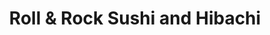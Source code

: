 ---
layout: place
title: "Roll & Rock Sushi and Hibachi"
permalink: /oklahoma/oklahoma-city/roll-rock-sushi-and-hibachi.html
stateAbbr: OK
stateName: Oklahoma
cityName: Oklahoma City
seo:
  name: "Roll & Rock Sushi and Hibachi"
  type: Restaurant
  links: null
description: "Looking for sushi in Oklahoma City, Oklahoma? Check out Roll & Rock Sushi and Hibachi for a delightful Japanese dining experience. Enjoy a variety of sushi a..."
place_id: ChIJj1HZjdAasocRXlMlJI0dV34
photos:
  - name: >-
      places/ChIJj1HZjdAasocRXlMlJI0dV34/photos/AeeoHcJ285psFPB7OtOdR9ZZQKUYdHt0YOuMxCaJQUTa2yFAo2z7ncavR0c1uVlsNdmw9d_FIT6hl7O_GrbkAgelX4BP6oKx3ycmuE4Yod8wC-4LUFUPnpozEKYz0us2_FCYGYeWuxvWl-VvmGIhgnunKGo4Z_vJBzTkOLkGFlUZy6jdwe-O-eO6yMSbLFdKq2wstQE9cHhhM5JKed3I-uXnb9Zwh8QCbdbtu195vKNmcM__UaP67pjYPU92zlEG349OnqbFk4qgOx4bGM8VI7X_PHuhWvBAyhk81Qb0hZnvwHcykLeAJcgAeel05Ukx6gpAsba-Qo21DYtq6xLB1ZiZ61tTK58xrd5963P2SB2LVAd3m070oRlbTx92dLOccyQLJBU3JnBd1Oq8tDde2KW6kmegYOqnnc6ic_foa7u3YgkIEg
    widthPx: 4800
    heightPx: 2700
    authorAttributions:
      - displayName: Vincent Lee
        uri: https://maps.google.com/maps/contrib/111417065994620089449
        photoUri: >-
          https://lh3.googleusercontent.com/a-/ALV-UjWLd4-XO5VU3VklHq3uDfELM8-kx43EMlnPMsY9VJPsa2gxP1Q6CA=s100-p-k-no-mo
    flagContentUri: >-
      https://www.google.com/local/imagery/report/?cb_client=maps_api_places.places_api&image_key=!1e10!2sCIHM0ogKEICAgIDE2s6ubA&hl=en-US
    googleMapsUri: >-
      https://www.google.com/maps/place//data=!3m4!1e2!3m2!1sCIHM0ogKEICAgIDE2s6ubA!2e10!4m2!3m1!1s0x87b21ad08dd9518f:0x7e571d8d2425535e
  - name: >-
      places/ChIJj1HZjdAasocRXlMlJI0dV34/photos/AeeoHcI8tkJL29bosiRpNXWZTN0vnwbQlFjtkA_qDuQp_tj3OrGFKSZgzFAX7Q9QK-WbCxvotypRAEslyjGj-uMpgMe4ErCG6igYqr0g0Bk4DjGPZE2ec80R4LGfdDqpWx9Gv_4BCX-RSnxTq6aFSdESFK82nWqU-W-mLlu4CflbKgOefqIAeZzB3DdLbD40ylJmHgGIzlERxgyi73a83HpOQnZxtfFHG02vMRZVYcmfm8Q9Uwvz2ihGGI6GGeyXqjWpgxKKV9w6RXSG7cK2poa8tjFdS-zdO9PZQvRiHNsfXCjWGQ
    widthPx: 3403
    heightPx: 2269
    authorAttributions:
      - displayName: Roll & Rock Sushi and Hibachi
        uri: https://maps.google.com/maps/contrib/112081789973901595180
        photoUri: >-
          https://lh3.googleusercontent.com/a/ACg8ocKBWReiStJa77vaot176ks08IH8W5c7ezEv3kAxU_oA3FdSHQ=s100-p-k-no-mo
    flagContentUri: >-
      https://www.google.com/local/imagery/report/?cb_client=maps_api_places.places_api&image_key=!1e10!2sAF1QipOThuiu-8TE_q295ov8cz9oAEY11Qo83OIly2Hi&hl=en-US
    googleMapsUri: >-
      https://www.google.com/maps/place//data=!3m4!1e2!3m2!1sAF1QipOThuiu-8TE_q295ov8cz9oAEY11Qo83OIly2Hi!2e10!4m2!3m1!1s0x87b21ad08dd9518f:0x7e571d8d2425535e
  - name: >-
      places/ChIJj1HZjdAasocRXlMlJI0dV34/photos/AeeoHcKPOeZbM-gNdZZpp1oI1VQIfexvZjOQl8D2-t0aluYNsFumrT99uzSkohf_aUpIaKgGTToags13MIDxDXQ8RHaVRhqll4MK-mZ6uu5WXzHwIhc5RxYmNQHriKj-9eV3Tv8aB0iE8BwIUJ79J37MIupP1zA2ERc4ukh3iHv1FCnpj7zgqhJBOel_lycZEDJUoolzbAiZqrEJJXytlyIGFNJjnG-SGMLUY0xsvnAF37EbARSRaiV8r2mFk_KuuQaCJ1kuuVP4nMVpERIl2YRnL2nfpe4PHoLZ-ybOJEE3GdVuKuuJA3nRhNymO4aV4xnTNc6EpfdXPMfwNd9uYru5nCsnv5Djxyw_N3YUrAt8Iz6k5Pf5aqk7PM-pc-3BBKG0SrdxXY_H3M-IF6GKWsSJq27RnEolQV34nNk31S1-eLUJVUOK
    widthPx: 821
    heightPx: 989
    authorAttributions:
      - displayName: Mary Barfield
        uri: https://maps.google.com/maps/contrib/108648733210829044542
        photoUri: >-
          https://lh3.googleusercontent.com/a-/ALV-UjX3jxbkt_hyeL4yPHim4Np-N0YTZmZ_lQ-WmF0IcWaiRek7yhKp=s100-p-k-no-mo
    flagContentUri: >-
      https://www.google.com/local/imagery/report/?cb_client=maps_api_places.places_api&image_key=!1e10!2sCIHM0ogKEICAgIDd48jzwgE&hl=en-US
    googleMapsUri: >-
      https://www.google.com/maps/place//data=!3m4!1e2!3m2!1sCIHM0ogKEICAgIDd48jzwgE!2e10!4m2!3m1!1s0x87b21ad08dd9518f:0x7e571d8d2425535e
  - name: >-
      places/ChIJj1HZjdAasocRXlMlJI0dV34/photos/AeeoHcJvmpi3FEdKuNoElGp4VpUfQEaHrQzzNXaUvOy1RgbNt0DWIPH0KjriGoQ0zhNTdo74GziiuhfZPJqzgVI6AnA0nQrEU-5nm2Fd8INXSXz9VeL0T1yxUzEoOZMyp05l3T3P2AFuzH9od7e4ICRca-8Wh7tb2Dzex4yasEZJs0YoM0oeZC6NoWd54UNxV6S_IaRiAozYGueI5m-s98m576MOmG_DmmM3qgOebH8s5veGiLXlgBZqoTSR0999n_AO1ohpTc1yGQHFeTZDEr7rhTXxSVXE2hoUTW7sbUPKoRMK5HhZevpePgvYvoF4ywU1iOBA7XWYV1SNmYg3IcmX66RcQCRF05x6bt4bH8QDxXoOZhFxq6FMb03vv_iiv9ufOe4LfZTiywp8gBdn32EvHpG1khOfEnNBU91JobG7uSMXkw
    widthPx: 1603
    heightPx: 1603
    authorAttributions:
      - displayName: Jeremy H
        uri: https://maps.google.com/maps/contrib/115993041631263741079
        photoUri: >-
          https://lh3.googleusercontent.com/a/ACg8ocKvXTPuXD9UruK2yQ70OWpEeNRpRaEn-yTGJpLA3h_GqWMs8urL=s100-p-k-no-mo
    flagContentUri: >-
      https://www.google.com/local/imagery/report/?cb_client=maps_api_places.places_api&image_key=!1e10!2sCIHM0ogKEICAgICrrYbLZA&hl=en-US
    googleMapsUri: >-
      https://www.google.com/maps/place//data=!3m4!1e2!3m2!1sCIHM0ogKEICAgICrrYbLZA!2e10!4m2!3m1!1s0x87b21ad08dd9518f:0x7e571d8d2425535e
  - name: >-
      places/ChIJj1HZjdAasocRXlMlJI0dV34/photos/AeeoHcLukEbUdlww-_MVJJj9vFS8jITZWLYthvyARS9mE6d20mw6lVLTHLhPGD2z-hpMzpUPhUx_58YPo9XQTGFcACuak_lwNRWL98O1hUvtXa42bqKNltU2XfiL-ZNzpXvZuQAbB1uaPqmrWCPsjW9feQ25mXtdDs3XmmRnxFy0nnR7IAHNgHsf1kvONxT--rxM5EmQFV_sEEgi-gb9h_Pn7WvjmhlnAlHop9L7GMRsw3hP46SbE0nqJjzgn-djr3nL-JK5AWwua1DEGwPF7LfTfEySLyn9iLjFJ-UxJ1nKAxvfHdHDYYP_k6a1S79yPqsMsjKxzzxSKIzEOQV4D6Lwer_kP1ctYVy9QTmHFFfJLZFd276_FtkbzHYhkuzAvm2y6FzUuMrikvzsVHYs--XwluRVKAqcFZDgDagD144cKZIih_E
    widthPx: 822
    heightPx: 1064
    authorAttributions:
      - displayName: Djakaria Suryawidjaya
        uri: https://maps.google.com/maps/contrib/115200379134667266497
        photoUri: >-
          https://lh3.googleusercontent.com/a-/ALV-UjV1wSHOhdy4kzo527OQNAm0me0rTVyTsm2Yqqa2vMQKA6nb0htc=s100-p-k-no-mo
    flagContentUri: >-
      https://www.google.com/local/imagery/report/?cb_client=maps_api_places.places_api&image_key=!1e10!2sCIHM0ogKEICAgIDvu7PCngE&hl=en-US
    googleMapsUri: >-
      https://www.google.com/maps/place//data=!3m4!1e2!3m2!1sCIHM0ogKEICAgIDvu7PCngE!2e10!4m2!3m1!1s0x87b21ad08dd9518f:0x7e571d8d2425535e
  - name: >-
      places/ChIJj1HZjdAasocRXlMlJI0dV34/photos/AeeoHcJPIXc_gbu8fCmWYRD0wElAXX0jecBAaXpI7aS1fRw-oB32K59PRj9s26aHZk15YVpRg4FIwz8bmN61_sRRcytpG1PtjwjesLWn5HJvdIyIn_bDzC2t9LImsNYBRuJ5IoWbLoDwBtChNo5Fe40JtYhaqBt_Yo1C-A9iA0m9XRzE-N-ZseEnArfCoF1luw9XEtzsBEr5DgvRXN_Wb_Uyd-wlJxGVtqNJqJJPlFt87SmxkN5uvC16AK8_OrbWGIZ7lyTsiiBgyAzXeqcwWPbW1NmpQ4rZYD6MOU4en5iSv4aXzlJrkWDCMlSy8zR3vW98xmAuGohrX-4T_BXOVDy7YFhcRte-gGAlKMbqsakBuTQ-eSLjtYbooQBe0nTdagwNTNOFgW1acgaOw4wQJgdG0x7WP9R8JpRpYmSJErUwtRoSJ7L3
    widthPx: 4032
    heightPx: 3024
    authorAttributions:
      - displayName: Jeremy Stephenson
        uri: https://maps.google.com/maps/contrib/118246745055995097838
        photoUri: >-
          https://lh3.googleusercontent.com/a/ACg8ocKuFzSC2kaRkZcN5C5Vy7eEnibqjjIYFblf-DBoKcTxDIJi5A=s100-p-k-no-mo
    flagContentUri: >-
      https://www.google.com/local/imagery/report/?cb_client=maps_api_places.places_api&image_key=!1e10!2sCIHM0ogKEICAgICH7cm_5QE&hl=en-US
    googleMapsUri: >-
      https://www.google.com/maps/place//data=!3m4!1e2!3m2!1sCIHM0ogKEICAgICH7cm_5QE!2e10!4m2!3m1!1s0x87b21ad08dd9518f:0x7e571d8d2425535e
  - name: >-
      places/ChIJj1HZjdAasocRXlMlJI0dV34/photos/AeeoHcLnhjZd2LFbZTjdBn18HyhiYpF5ZhU5qy7AKXU8Vm1EydPHXrrWKGAeA7MDC6evfWliY0Ipr2mljLdGgX1hIdi3TsT4yYMhdpZC40grn3laSg-FFSEiMLW7t3qk9gHc13tXvgbtOLKky_CxRktpw9E3pQl10FDd-NI7oMK0LS_bt63wXwBivtfiw82CJyzB0ntqQzT4IWdbp1vTmzl_efoL0FZWM2iKA9hkwhn_52QLfPA-D-xduMJga0u4kTEQjeMFylLpAKje4kyW3_cdWs9ReAN9_dDCeRZl2aRXCnbxOyuHM_QHHb4r1jxeju1Bd8o2cGPN9Fwvgyb5fGDoLwM-BTi8njJTtqSTv3uTAiCzNseZyS7st52XL5ob0h3Zs6Gwa8YE8rXto84GBLl7wq-3Jw4c44bKUo-NTuXZSTAWNA
    widthPx: 3024
    heightPx: 4032
    authorAttributions:
      - displayName: Olivia Antonelli
        uri: https://maps.google.com/maps/contrib/105969750448901487364
        photoUri: >-
          https://lh3.googleusercontent.com/a-/ALV-UjXGJJgvnaQhNGzU_kp1fTNYRnBMnxED6Lq4VH9lzayNCO35nvU=s100-p-k-no-mo
    flagContentUri: >-
      https://www.google.com/local/imagery/report/?cb_client=maps_api_places.places_api&image_key=!1e10!2sCIHM0ogKEICAgMDIgOqyew&hl=en-US
    googleMapsUri: >-
      https://www.google.com/maps/place//data=!3m4!1e2!3m2!1sCIHM0ogKEICAgMDIgOqyew!2e10!4m2!3m1!1s0x87b21ad08dd9518f:0x7e571d8d2425535e
  - name: >-
      places/ChIJj1HZjdAasocRXlMlJI0dV34/photos/AeeoHcIxA3kCdDBbfCR3ruZCPLwmTCtfIbhWZK1CAZukpvRFKgltQJkJBT9m4Rn6ayuI5mHKBABSxmaHMRO29SwhdM3SrEdO1KIgX9KQcz-b1IFLQDq3j9D4NTGOEDnRr47VaPUp7pSIEpCaHrFPvC9VEBxdmoLR0p_VwarBstJeQPNJaju7jY5H5vUYC1SfsVw5KgwfKlb-eiSfzTH4VYZHn-0eJKUCqzQOuiYrF5Tpex1DUeXT4oDNZjtbRoHdCpM4gnhFAD5NTVD6qssBp1l0SNv7xjxZ5i7sBNxx1mxY9iIqiQ
    widthPx: 3456
    heightPx: 2304
    authorAttributions:
      - displayName: Roll & Rock Sushi and Hibachi
        uri: https://maps.google.com/maps/contrib/112081789973901595180
        photoUri: >-
          https://lh3.googleusercontent.com/a/ACg8ocKBWReiStJa77vaot176ks08IH8W5c7ezEv3kAxU_oA3FdSHQ=s100-p-k-no-mo
    flagContentUri: >-
      https://www.google.com/local/imagery/report/?cb_client=maps_api_places.places_api&image_key=!1e10!2sAF1QipNG3Q7zhBIgo66PyCYy_WPpon8pViRTUVtcwHqt&hl=en-US
    googleMapsUri: >-
      https://www.google.com/maps/place//data=!3m4!1e2!3m2!1sAF1QipNG3Q7zhBIgo66PyCYy_WPpon8pViRTUVtcwHqt!2e10!4m2!3m1!1s0x87b21ad08dd9518f:0x7e571d8d2425535e
  - name: >-
      places/ChIJj1HZjdAasocRXlMlJI0dV34/photos/AeeoHcK3ouxBrmai59z0MyRwAjS59HgoKWAWfxR6wBSEzBgwmPkdtjZuAy11Uei-OwKSLs65SVbW-5KvKq71gg2YjSnqzqlto95YWjK2e6ORRCcFCcTHEC3PMgZulJ2GhnF9cIpkYkBEvVsgl3JTfg6P7ht5V5txWLJA2uV7dgqUwXg-gJMDzt594UuaxahDawjPJWdyfrGrdgTLiKpj2l3I6WcoqiiXXvfnDoDZ6SMS6S_4716vHTmdDDFfrBmlCgDDMQxm_h9RQeKx0wRHUUZPHLB7622edT12n8i2FWGkDMH1cJK3OsjnhriiQnS9BN4DanFwnAyGUdLdgmkYXCUhI8nc4lYne8nRyWgQwzbyfTfNy51E-2X3NzLv7QM4iF1OD4VWHTCBmBOM9AcY1DAZ3X5bkzZqLpzADtKpdMJEAweZYTbA
    widthPx: 4080
    heightPx: 3072
    authorAttributions:
      - displayName: Brittany Nieman
        uri: https://maps.google.com/maps/contrib/101135810945392053789
        photoUri: >-
          https://lh3.googleusercontent.com/a-/ALV-UjWdqtjag0-lESeWEgpboiySDXU-j2xqKQsZxMuGyf6mfyvffczPUg=s100-p-k-no-mo
    flagContentUri: >-
      https://www.google.com/local/imagery/report/?cb_client=maps_api_places.places_api&image_key=!1e10!2sCIHM0ogKEICAgMCw-5e4uwE&hl=en-US
    googleMapsUri: >-
      https://www.google.com/maps/place//data=!3m4!1e2!3m2!1sCIHM0ogKEICAgMCw-5e4uwE!2e10!4m2!3m1!1s0x87b21ad08dd9518f:0x7e571d8d2425535e
  - name: >-
      places/ChIJj1HZjdAasocRXlMlJI0dV34/photos/AeeoHcIHalrPusNg6Z-kKdxknQnLqV1ABpfFcksmBtm7OWDTaSkUtX8khCXYKktr3ZaVlAJkiK_gkHK3T1gFz3hqdUuUtq82LwDRHdViQFzP-rE_BxupzufFnPi8vcnDvF3oj2ZfFBsoD7SIbVSuq3RMVuku78gM6KjbhhmT4bJakS-sLTfIRiI5mzhC0AhWgMgrX8azkpi4VYE3B_r5HlgeiYPZYHAamDULQ70YD8W_6w2pRkfvnqVbBJjsqQXoanjpYeIfRkghIAIjE7OPQxEqZgaEUuhJY0fDNueZ9a-oujG9UMzzPjluI-Fl5cd68TZa4pPgGZbncIONui0JiW9dXFDPE1QU9cNudxzY2kT9WpfiPhc7e0_FqNcHoASPt6xfZnNvSELmis76yDl2XFPkA8bDhCVvcg1tLpCPzV4MtjE
    widthPx: 4032
    heightPx: 3024
    authorAttributions:
      - displayName: Jason Cowger
        uri: https://maps.google.com/maps/contrib/115821304358256093899
        photoUri: >-
          https://lh3.googleusercontent.com/a-/ALV-UjX-UkTB3NnHLKQkFMGZJMYalE5q7Z8sgBdV_YH-P4xehZMmFTBd=s100-p-k-no-mo
    flagContentUri: >-
      https://www.google.com/local/imagery/report/?cb_client=maps_api_places.places_api&image_key=!1e10!2sCIHM0ogKEICAgIDDr4bUSw&hl=en-US
    googleMapsUri: >-
      https://www.google.com/maps/place//data=!3m4!1e2!3m2!1sCIHM0ogKEICAgIDDr4bUSw!2e10!4m2!3m1!1s0x87b21ad08dd9518f:0x7e571d8d2425535e
address: 6227 N Meridian Ave, Oklahoma City, OK 73112, USA
street: 6227 N Meridian Ave
city: Oklahoma City
state: OK
zip: '73112'
country: USA
neighborhood: Central Oklahoma City
latitude: '35.535510'
longitude: '-97.601638'
accessibility_options:
  wheelchairAccessibleParking: true
  wheelchairAccessibleEntrance: true
  wheelchairAccessibleRestroom: true
  wheelchairAccessibleSeating: true
business_status: OPERATIONAL
name: Roll & Rock Sushi and Hibachi
google_maps_links:
  directionsUri: >-
    https://www.google.com/maps/dir//''/data=!4m7!4m6!1m1!4e2!1m2!1m1!1s0x87b21ad08dd9518f:0x7e571d8d2425535e!3e0
  placeUri: https://maps.google.com/?cid=9103777663786767198
  writeAReviewUri: >-
    https://www.google.com/maps/place//data=!4m3!3m2!1s0x87b21ad08dd9518f:0x7e571d8d2425535e!12e1
  reviewsUri: >-
    https://www.google.com/maps/place//data=!4m4!3m3!1s0x87b21ad08dd9518f:0x7e571d8d2425535e!9m1!1b1
  photosUri: >-
    https://www.google.com/maps/place//data=!4m3!3m2!1s0x87b21ad08dd9518f:0x7e571d8d2425535e!10e5
primary_type: Sushi Restaurant
opening_hours:
  regular: null
  current: null
secondary_opening_hours:
  regular:
    weekdayDescriptions: null
    type: null
  current:
    weekdayDescriptions: null
    type: null
phone: (405) 773-1302
price_level: PRICE_LEVEL_INEXPENSIVE
price_range: $10 &ndash; $20
rating: '4.6'
rating_count: 738
website: null
reviews: null
parking_options: null
payment_options: null
allow_dogs: null
curbside_pickup: null
delivery: null
dine_in: null
good_for_children: null
good_for_groups: null
good_for_sports: null
live_music: null
menu_for_children: null
outdoor_seating: null
reservable: null
restroom: null
serves_beer: null
serves_breakfast: null
serves_brunch: null
serves_cocktails: null
serves_coffee: null
serves_dinner: null
serves_dessert: null
serves_lunch: null
serves_vegetarian_food: null
serves_wine: null
takeout: null
summary: null

---